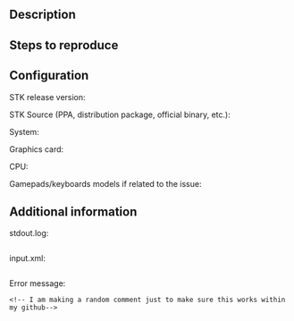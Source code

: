 <!-- 
*** Please fill in the fields below.  Remove any placeholders that are unused/not applicable.
-->
## Description
<!-- Provide a description of your issue.
For any suggestions, please address them on the forum: https://forum.freegamedev.net/viewforum.php?f=16 -->



## Steps to reproduce
<!-- List any required steps to reproduce the issue here -->



## Configuration

<!-- PLease specify the version of STK you are using.  The version can be found in the "About" screen. -->
STK release version: 

<!-- Please specify where you downloaded STK -->
STK Source (PPA, distribution package, official binary, etc.): 

System: 

Graphics card: 

CPU: 

Gamepads/keyboards models if related to the issue: 

## Additional information
<!--
Please provide stdout.log, it is located in:
* %appdata%\supertuxkart\config-0.10 (Windows)
* ~/Library/Application Support/supertuxkart/config-0.10 (mac)
* $XDG_CONFIG_HOME/supertuxkart/config-0.10 or ~/.config/supertuxkart/config-0.10 (Linux and other unix based systems)
-->
stdout.log:
```

```

<!-- If your issue is related to the input config (gamepads, keyboards), please provide your file input.xml located in the same directory as stdout.log. -->
input.xml:
```xml

```

<!-- If an error message was shown, please paste the complete error message, or a screenshot of it. -->
Error message:
```
<!-- I am making a random comment just to make sure this works within my github-->
```
